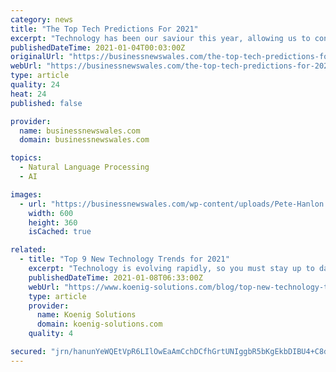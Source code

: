 ```yaml
---
category: news
title: "The Top Tech Predictions For 2021"
excerpt: "Technology has been our saviour this year, allowing us to continue to work and communicate, never mind contributing to the swift creation"
publishedDateTime: 2021-01-04T00:03:00Z
originalUrl: "https://businessnewswales.com/the-top-tech-predictions-for-2021/"
webUrl: "https://businessnewswales.com/the-top-tech-predictions-for-2021/"
type: article
quality: 24
heat: 24
published: false

provider:
  name: businessnewswales.com
  domain: businessnewswales.com

topics:
  - Natural Language Processing
  - AI

images:
  - url: "https://businessnewswales.com/wp-content/uploads/Pete-Hanlon.jpg"
    width: 600
    height: 360
    isCached: true

related:
  - title: "Top 9 New Technology Trends for 2021"
    excerpt: "Technology is evolving rapidly, so you must stay up to date with the latest technology concepts to be a successful in your career. Know the top and new technology trends to understand where your career potential lies and secure your future in the top technologies of tomorrow & beyond!"
    publishedDateTime: 2021-01-08T06:33:00Z
    webUrl: "https://www.koenig-solutions.com/blog/top-new-technology-trends"
    type: article
    provider:
      name: Koenig Solutions
      domain: koenig-solutions.com
    quality: 4

secured: "jrn/hanunYeWQEtVpR6LIlOwEaAmCchDCfhGrtUNIggbR5bKgEkbDIBU4+C8dCi55iu7K7bXx+4x1GTv5wXFag54snI3OO1Lm9CwpeMf5CrcRwoTA+2o4AsqBcR7yZeHyMydQi5egwOngOWjCeIUFD4IDiPoqnZcrsDRFzrLZDwRrZaHSMuImxU2E7/ZjqEmrNdyoOZcnOKrCYoMh3P63T+rbwnMl8PtMvpGScNMHzJqbZhuvnK9UybZCQ5u7UVm56amSWGXC5C9B53YZSQv11NOr9kuYpRKVYrJzmNgIi2tuiwAJ4/ISQpFdeFxw9Iba9mOMqx901Fmu61A/CbygoQC7Rvw2cQCcXi/F3Om4yI=;kihxcfvPXqtjcwNCga3/zQ=="
---
```


